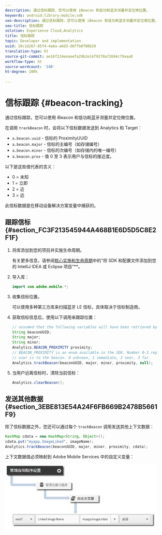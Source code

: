 ```yaml
---
description: 通过信标跟踪，您可以使用 iBeacon 和低功耗蓝牙测量并定位微位置。
keywords: android;library;mobile;sdk
seo-description: 通过信标跟踪，您可以使用 iBeacon 和低功耗蓝牙测量并定位微位置。
seo-title: 信标跟踪
solution: Experience Cloud,Analytics
title: 信标跟踪
topic: Developer and implementation
uuid: 16c1d267-85f4-4a6a-a6d3-d6ffb0f80b29
translation-type: ht
source-git-commit: ae16f224eeaeefa29b2e1479270a72694c79aaa0
workflow-type: ht
source-wordcount: '240'
ht-degree: 100%

---
```



# 信标跟踪 {#beacon-tracking}

通过信标跟踪，您可以使用 iBeacon 和低功耗蓝牙测量并定位微位置。

在调用 `trackBeacon` 时，会将以下信标数据发送到 Analytics 和 Target：

* `a.beacon.uuid` - 信标的 ProximityUUID
* `a.beacon.major` - 信标的主编号（如存储编号）
* `a.beacon.minor` - 信标的次编号（如存储内的唯一编号）
* `a.beacon.prox` - 值 0 至 3 表示用户与信标的接近度。

以下是这些值代表的含义：

* 0 = 未知
* 1 = 立即
* 2 = 近
* 3 = 远

此信标数据是在移动设备解决方案变量中捕获的。

## 跟踪信标 {#section_FC3F213545944A468B1E6D5D5C8E2F1F}

1. 将库添加到您的项目并实施生命周期。

   有关更多信息，请参阅[核心实施和生命周期](/help/android/getting-started/dev-qs.md)中的“将 SDK 和配置文件添加到您的 IntelliJ IDEA 或 Eclipse 项目”**。

1. 导入库：

   ```java
   import com.adobe.mobile.*;
   ```

1. 收集信标位置。

   可以使用多种第三方库来扫描蓝牙 LE 信标，具体取决于信标制造商。
1. 获取信标信息后，使用以下调用来跟踪位置：

   ```java
   // assumed that the following variables will have been retrieved by the 3rd party beacon library 
   String beaconUUID; 
   String major; 
   String minor; 
   Analytics.BEACON_PROXIMITY proximity;  
   // BEACON_PROXIMITY is an enum available in the SDK. Number 0-3 representing how close the 
   // user is to the beacon. 0 unknown, 1 immediate, 2 near, 3 far.  
   Analytics.trackBeacon(beaconUUID, major, minor, proximity, null);
   ```

1. 当用户远离信标时，清除当前信标：

   ```java
   Analytics.clearBeacon();
   ```

## 发送其他数据 {#section_3EBE813E54A24F6FB669B2478B5661F9}

除了信标数据之外，您还可以通过每个 `trackBeacon` 调用发送其他上下文数据：

```java
HashMap cdata = new HashMap<String, Object>(); 
cdata.put("myapp.ImageLiked", imageName); 
Analytics.trackBeacon(beaconUUID, major, minor, proximity, cdata);
```

上下文数据值必须映射到 Adobe Mobile Services 中的自定义变量：

![](assets/map-variable-context-ltv.png)

